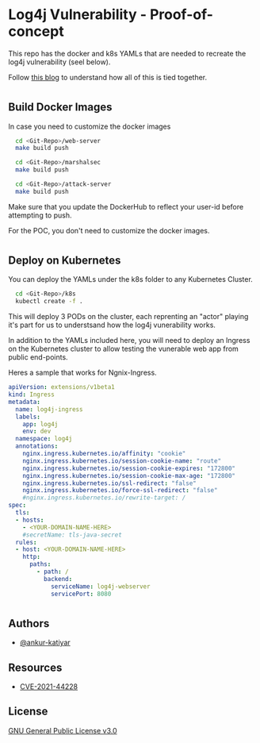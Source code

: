 # Log4j Vulnerability - Proof-of-concept

This repo has the docker and k8s YAMLs that are needed to recreate the log4j vulnerability (seel below).

Follow [this blog](https://ankurkatiyar0.wixsite.com/legosamurai/post/cve-2021-44228-proof-of-concept-on-kubernetes) to understand how all of this is tied together.
#
## Build Docker Images

In case you need to customize the docker images

```bash
  cd <Git-Repo>/web-server
  make build push
```

```bash
  cd <Git-Repo>/marshalsec
  make build push
```

```bash
  cd <Git-Repo>/attack-server
  make build push
```
Make sure that you update the DockerHub to reflect your user-id before attempting to push.

For the POC, you don't need to customize the docker images.

#

## Deploy on Kubernetes

You can deploy the YAMLs under the k8s folder to any Kubernetes Cluster.

```bash
  cd <Git-Repo>/k8s
  kubectl create -f .
```

This will deploy 3 PODs on the cluster, each reprenting an "actor" playing it's part for us to understsand how the log4j vunerability works.

In addition to the YAMLs included here, you will need to deploy an Ingress on the Kubernetes cluster to allow testing the vunerable web app from public end-points.

Heres a sample that works for Ngnix-Ingress.

```YAML
apiVersion: extensions/v1beta1
kind: Ingress
metadata:
  name: log4j-ingress
  labels:
    app: log4j
    env: dev
  namespace: log4j
  annotations:
    nginx.ingress.kubernetes.io/affinity: "cookie"
    nginx.ingress.kubernetes.io/session-cookie-name: "route"
    nginx.ingress.kubernetes.io/session-cookie-expires: "172800"
    nginx.ingress.kubernetes.io/session-cookie-max-age: "172800"
    nginx.ingress.kubernetes.io/ssl-redirect: "false"
    nginx.ingress.kubernetes.io/force-ssl-redirect: "false"
    #nginx.ingress.kubernetes.io/rewrite-target: /
spec:
  tls:
  - hosts:
    - <YOUR-DOMAIN-NAME-HERE>
    #secretName: tls-java-secret
  rules:
  - host: <YOUR-DOMAIN-NAME-HERE>
    http:
      paths:
        - path: /
          backend:
            serviceName: log4j-webserver
            servicePort: 8080

```


#
## Authors
- [@ankur-katiyar](https://www.github.com/ankur-katiyar)

## Resources
 - [CVE-2021-44228](https://nvd.nist.gov/vuln/detail/CVE-2021-44228)


## License

[GNU General Public License v3.0](https://choosealicense.com/licenses/gpl-3.0/)